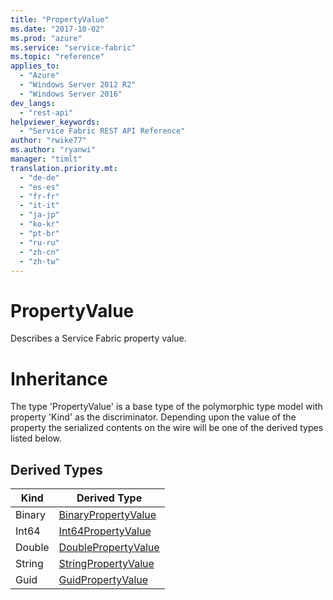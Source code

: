 ```yaml
---
title: "PropertyValue"
ms.date: "2017-10-02"
ms.prod: "azure"
ms.service: "service-fabric"
ms.topic: "reference"
applies_to: 
  - "Azure"
  - "Windows Server 2012 R2"
  - "Windows Server 2016"
dev_langs: 
  - "rest-api"
helpviewer_keywords: 
  - "Service Fabric REST API Reference"
author: "rwike77"
ms.author: "ryanwi"
manager: "timlt"
translation.priority.mt: 
  - "de-de"
  - "es-es"
  - "fr-fr"
  - "it-it"
  - "ja-jp"
  - "ko-kr"
  - "pt-br"
  - "ru-ru"
  - "zh-cn"
  - "zh-tw"
---
```

# PropertyValue

Describes a Service Fabric property value.
# Inheritance

The type 'PropertyValue' is a base type of the polymorphic type model with property 'Kind' as the discriminator.
Depending upon the value of the property the serialized contents on the wire will be one of the derived types listed below.
## Derived Types

| Kind | Derived Type |
| --- | --- | 
| Binary | [BinaryPropertyValue](sfclient-v60-model-binarypropertyvalue.md) |
| Int64 | [Int64PropertyValue](sfclient-v60-model-int64propertyvalue.md) |
| Double | [DoublePropertyValue](sfclient-v60-model-doublepropertyvalue.md) |
| String | [StringPropertyValue](sfclient-v60-model-stringpropertyvalue.md) |
| Guid | [GuidPropertyValue](sfclient-v60-model-guidpropertyvalue.md) |


